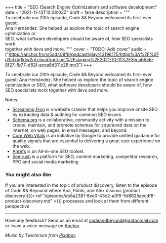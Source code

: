 +++
title = "SEO (Search Engine Optimization) and software development"
date = "2021-11-13T10:08:03Z"
draft = false
description = """\
  To celebrate our 20th episode, Code && Beyond welcomed its first-ever guest: \
  Ana Hernández. She helped us explore the topic of search engine optimization or \
  SEO, what software developers should be aware of, how SEO specialists work \
  together with devs and more.
  """
cover = "TODO: Add cover"
audio = ["https://anchor.fm/s/5cd408f8/podcast/play/43198175/https%3A%2F%2Fd3ctxlq1ktw2nl.cloudfront.net%2Fstaging%2F2021-10-11%2F3eca6556-8f27-fb77-d82f-acea8d311e28.mp3"]
+++

To celebrate our 20th episode, Code && Beyond welcomed its first-ever guest:
Ana Hernández. She helped us explore the topic of search engine optimization or
SEO, what software developers should be aware of, how SEO specialists work
together with devs and more.

<!--more-->

Notes:

- [Screaming Frog](https://www.screamingfrog.co.uk/seo-spider/) is a website
  crawler that helps you improve onsite SEO by extracting data & auditing for
  common SEO issues.
- [Schema.org](https://schema.org/) is a collaborative, community activity with
  a mission to create, maintain, and promote schemas for structured data on the
  Internet, on web pages, in email messages, and beyond.
- [Core Web Vitals](https://web.dev/vitals/) is an initiative by Google to
  provide unified guidance for quality signals that are essential to delivering
  a great user experience on the web.
- [Ahrefs](https://ahrefs.com/) is an All-in-one SEO toolset.
- [Semrush](https://www.semrush.com/) is a platform for SEO, content marketing,
  competitor research, PPC and social media marketing

### You might also like

If you are interested in the topic of product discovery, listen to the episode
of Code && Beyound where Ana, Pablo, and Alex discuss [product discovery]({{< ref "episodes/ab8a2381-8ee0-43c2-a0f9-5d8825aecdf8-product-discovery.md" >}})
processes and look at them from different perspective.

---

Have any feedback? Send us an email at
[codeandbeyond@protonmail.com](mailto:codeandbeyond@protonmail.com) or leave a
voice message on [Anchor](https://anchor.fm/codeandbeyond).

*Music by Twisterium from
[Pixabay](https://pixabay.com/users/twisterium-20030970/).*

